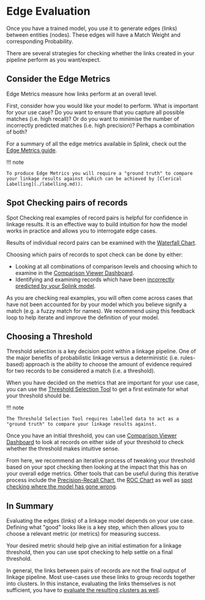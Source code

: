 # Edge Evaluation

Once you have a trained model, you use it to generate edges (links) between entities (nodes). These edges will have a Match Weight and corresponding Probability.

There are several strategies for checking whether the links created in your pipeline perform as you want/expect.

## Consider the Edge Metrics

Edge Metrics measure how links perform at an overall level.

First, consider how you would like your model to perform. What is important for your use case? Do you want to ensure that you capture all possible matches (i.e. high recall)? Or do you want to minimise the number of incorrectly predicted matches (i.e. high precision)? Perhaps a combination of both?

For a summary of all the edge metrics available in Splink, check out the [Edge Metrics guide](./edge_metrics.md).

!!! note

    To produce Edge Metrics you will require a "ground truth" to compare your linkage results against (which can be achieved by [Clerical Labelling](./labelling.md)).


## Spot Checking pairs of records

Spot Checking real examples of record pairs is helpful for confidence in linkage results. It is an effective way to build intuition for how the model works in practice and allows you to interrogate edge cases.

Results of individual record pairs can be examined with the [Waterfall Chart](../../charts/waterfall_chart.ipynb).

Choosing which pairs of records to spot check can be done by either:

- Looking at all combinations of comparison levels and choosing which to examine in the [Comparison Viewer Dashboard](../../charts/comparison_viewer_dashboard.ipynb).
- Identifying and examining records which have been [incorrectly predicted by your Splink model](../../demos/examples/duckdb/accuracy_analysis_from_labels_column.ipynb).

As you are checking real examples, you will often come across cases that have not been accounted for by your model which you believe signify a match (e.g. a fuzzy match for names). We recommend using this feedback loop to help iterate and improve the definition of your model.

## Choosing a Threshold

Threshold selection is a key decision point within a linkage pipeline. One of the major benefits of probabilistic linkage versus a deterministic (i.e. rules-based) approach is the ability to choose the amount of evidence required for two records to be considered a match (i.e. a threshold). 

When you have decided on the metrics that are important for your use case, you can use the [Threshold Selection Tool](../../charts/threshold_selection_tool_from_labels_table.ipynb) to get a first estimate for what your threshold should be.

!!! note

    The Threshold Selection Tool requires labelled data to act as a "ground truth" to compare your linkage results against.

Once you have an initial threshold, you can use [Comparison Viewer Dashboard](../../charts/comparison_viewer_dashboard.ipynb) to look at records on either side of your threshold to check whether the threshold makes intuitive sense.

From here, we recommend an iterative process of tweaking your threshold based on your spot checking then looking at the impact that this has on your overall edge metrics. Other tools that can be useful during this iterative process include the [Precision-Recall Chart](../../charts/precision_recall_chart_from_labels_table.ipynb), the [ROC Chart](../../charts/roc_chart_from_labels_table.ipynb) as well as [spot checking where the model has gone wrong](../../demos/examples/duckdb/accuracy_analysis_from_labels_column.ipynb). 


## In Summary

Evaluating the edges (links) of a linkage model depends on your use case. Defining what "good" looks like is a key step, which then allows you to choose a relevant metric (or metrics) for measuring success. 

Your desired metric should help give an initial estimation for a linkage threshold, then you can use spot checking to help settle on a final threshold.

In general, the links between pairs of records are not the final output of linkage pipeline. Most use-cases use these links to group records together into clusters. In this instance, evaluating the links themselves is not sufficient, you have to [evaluate the resulting clusters as well](./clusters.md).